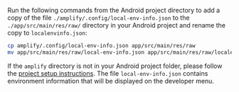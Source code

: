 Run the following commands from the Android project directory to add a copy of the file `./amplify/.config/local-env-info.json` to the `./app/src/main/res/raw/` directory in your Android project and rename the copy to `localenvinfo.json`:

```bash
cp amplify/.config/local-env-info.json app/src/main/res/raw
mv app/src/main/res/raw/local-env-info.json app/src/main/res/raw/localenvinfo.json
```

<amplify-callout warning>

If the `amplify` directory is not in your Android project folder, please follow the [project setup instructions](https://docs.amplify.aws/lib/project-setup/prereq/q/platform/android). The file `local-env-info.json` contains environment information that will be displayed on the developer menu.

</amplify-callout>
